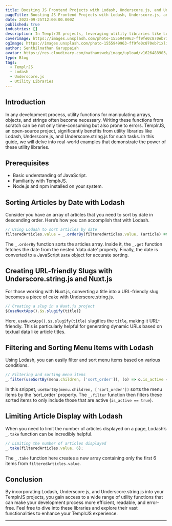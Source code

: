 ```yaml
---
title: Boosting JS Frontend Projects with Lodash, Underscore.js, and Underscore.string.js  
pageTitle: Boosting JS Frontend Projects with Lodash, Underscore.js, and Underscore.string.js  
date: 2023-09-25T12:00:00.000Z  
published: true  
industries: []  
description: In TemplrJS projects, leveraging utility libraries like Lodash, Underscore.js, and Underscore.string.js can make your code more efficient, readable, and maintainable. This guide demonstrates the power of these libraries with real-world examples.  
coverimage: https://images.unsplash.com/photo-1555949963-ff9fe0c870eb?ixlib=rb-4.0.3&ixid=M3wxMjA3fDB8MHxwaG90by1wYWdlfHx8fGVufDB8fHx8fA%3D%3D&auto=format&fit=crop&w=3540&q=80
ogImage: https://images.unsplash.com/photo-1555949963-ff9fe0c870eb?ixlib=rb-4.0.3&ixid=M3wxMjA3fDB8MHxwaG90by1wYWdlfHx8fGVufDB8fHx8fA%3D%3D&auto=format&fit=crop&w=3540&q=80
author: Senthilnathan Karuppaiah  
avatar: https://res.cloudinary.com/nathansweb/image/upload/v1626488903/profile/Senthil-profile-picture-01_al07i5.jpg  
type: Blog  
tags:  
  - TemplrJS
  - Lodash
  - Underscore.js
  - Utility Libraries
---
```


## Introduction

In any development process, utility functions for manipulating arrays, objects, and strings often become necessary. Writing these functions from scratch can be not only time-consuming but also prone to errors. TemplrJS, an open-source project, significantly benefits from utility libraries like Lodash, Underscore.js, and Underscore.string.js for such tasks. In this guide, we will delve into real-world examples that demonstrate the power of these utility libraries.

## Prerequisites

- Basic understanding of JavaScript.
- Familiarity with TemplrJS.
- Node.js and npm installed on your system.

## Sorting Articles by Date with Lodash

Consider you have an array of articles that you need to sort by date in descending order. Here’s how you can accomplish that with Lodash.

```javascript
// Using Lodash to sort articles by date
filteredArticles.value = _.orderBy(filteredArticles.value, (article) => new Date(_.get(article, 'data.date')), 'desc');
```

The `_.orderBy` function sorts the articles array. Inside it, the `_.get` function fetches the date from the nested 'data.date' property. Finally, the date is converted to a JavaScript `Date` object for accurate sorting.

## Creating URL-friendly Slugs with Underscore.string.js and Nuxt.js

For those working with Nuxt.js, converting a title into a URL-friendly slug becomes a piece of cake with Underscore.string.js.

```javascript
// Creating a slug in a Nuxt.js project
${useNuxtApp().$s.slugify(title)}
```

Here, `useNuxtApp().$s.slugify(title)` slugifies the `title`, making it URL-friendly. This is particularly helpful for generating dynamic URLs based on textual data like article titles.

## Filtering and Sorting Menu Items with Lodash

Using Lodash, you can easily filter and sort menu items based on various conditions.

```javascript
// Filtering and sorting menu items
_.filter(useSortBy(menu.children, ['sort_order']), (o) => o.is_active == true)
```

In this snippet, `useSortBy(menu.children, ['sort_order'])` sorts the menu items by the 'sort_order' property. The `_.filter` function then filters these sorted items to only include those that are active (`is_active == true`).

## Limiting Article Display with Lodash

When you need to limit the number of articles displayed on a page, Lodash’s `_.take` function can be incredibly helpful.

```javascript
// Limiting the number of articles displayed
_.take(filteredArticles.value, 6);
```

The `_.take` function here creates a new array containing only the first 6 items from `filteredArticles.value`.

## Conclusion

By incorporating Lodash, Underscore.js, and Underscore.string.js into your TemplrJS projects, you gain access to a wide range of utility functions that can make your development process more efficient, readable, and error-free. Feel free to dive into these libraries and explore their vast functionalities to enhance your TemplrJS experience.

---